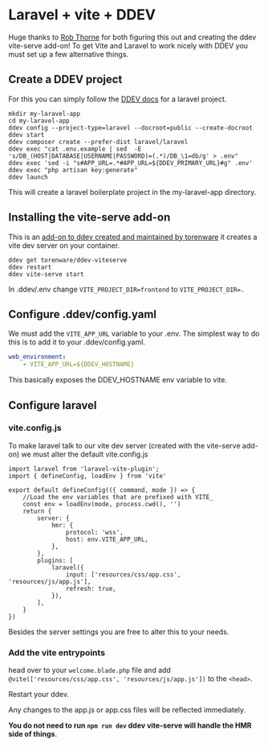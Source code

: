 # Laravel + vite + DDEV
Huge thanks to [Rob Thorne](https://github.com/torenware) for both figuring this out and creating the ddev vite-serve add-on! To get Vite and Laravel to work nicely with DDEV you must set up a few alternative things.

## Create a DDEV project
For this you can simply follow the [DDEV docs](https://ddev.readthedocs.io/en/stable/users/quickstart/) for a laravel project.
```
mkdir my-laravel-app
cd my-laravel-app
ddev config --project-type=laravel --docroot=public --create-docroot
ddev start
ddev composer create --prefer-dist laravel/laravel
ddev exec "cat .env.example | sed  -E 's/DB_(HOST|DATABASE|USERNAME|PASSWORD)=(.*)/DB_\1=db/g' > .env"
ddev exec 'sed -i "s#APP_URL=.*#APP_URL=${DDEV_PRIMARY_URL}#g" .env'
ddev exec "php artisan key:generate"
ddev launch
```
This will create a laravel boilerplate project in the my-laravel-app directory.

## Installing the vite-serve add-on
This is an [add-on to ddev created and maintained by torenware](https://github.com/torenware/ddev-viteserve) it creates a vite dev server on your container.
```
ddev get torenware/ddev-viteserve
ddev restart
ddev vite-serve start
```
In .ddev/.env change `VITE_PROJECT_DIR=frontend` to `VITE_PROJECT_DIR=.`

## Configure .ddev/config.yaml
We must add the `VITE_APP_URL` variable to your .env. The simplest way to do this is to add it to your .ddev/config.yaml.
```yaml
web_environment:
    - VITE_APP_URL=${DDEV_HOSTNAME}
```
This basically exposes the DDEV_HOSTNAME env variable to vite.

## Configure laravel

### vite.config.js
To make laravel talk to our vite dev server (created with the vite-serve add-on) we must alter the default vite.config.js
```
import laravel from 'laravel-vite-plugin';
import { defineConfig, loadEnv } from 'vite'

export default defineConfig(({ command, mode }) => {
    //Load the env variables that are prefixed with VITE_
    const env = loadEnv(mode, process.cwd(), '')
    return {
        server: {
            hmr: {
                protocol: 'wss',
                host: env.VITE_APP_URL,
            },
        },
        plugins: [
            laravel({
                input: ['resources/css/app.css', 'resources/js/app.js'],
                refresh: true,
            }),
        ],
    }
})
```
Besides the server settings you are free to alter this to your needs.

### Add the vite entrypoints
head over to your `welcome.blade.php` file and add `@vite(['resources/css/app.css', 'resources/js/app.js'])` to the `<head>`.

Restart your ddev.

Any changes to the app.js or app.css files will be reflected immediately.

**You do not need to run `npm run dev` ddev vite-serve will handle the HMR side of things**.
